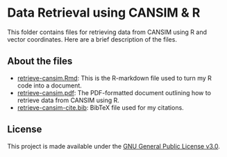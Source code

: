 # Data Retrieval using CANSIM & R
This folder contains files for retrieving data from CANSIM using R and vector coordinates. Here are a brief description of the files.

## About the files
- [retrieve-cansim.Rmd](retrieve-cansim.Rmd): This is the R-markdown file used to turn my R code into a document.
- [retrieve-cansim.pdf](autoregressive-lasso.pdf): The PDF-formatted document outlining how to retrieve data from CANSIM using R.
- [retrieve-cansim-cite.bib](retrieve-cansim-cite.bib): BibTeX file used for my citations.

## License
This project is made available under the [GNU General Public License v3.0](https://www.gnu.org/licenses/gpl-3.0.en.html).
